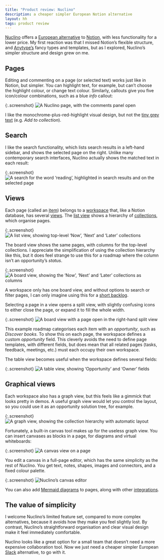 ```yaml
---
title: "Product review: Nuclino"
description: a cheaper simpler European Notion alternative
layout: hh
tags: product review
---
```


[Nuclino](https://www.nuclino.com) offers a
[European alternative](https://european-alternatives.eu) to
[Notion](intranet-ten-word-wiki), with less functionality for a lower price.
My first reaction was that I missed Notion’s flexible structure,
and [Anytype’s](anytype-review) fancy types and templates,
but as I explored, Nuclino’s simpler structure and design grew on me.

## Pages

Editing and commenting on a page (or selected text) works just like in Notion, but simpler.
You can highlight text, for example, but can’t choose the highlight colour, or change text colour.
Similarly, callouts give you five icon/colour combinations, such as a blue _info_ callout:

{:.screenshot}
![A Nuclino page, with the comments panel open](nuclino/page.webp)

I like the monochrome-plus-red-highlight visual design,
but not the [tiny grey text](text-contrast) (e.g. _Add to collection_).

## Search

I like the search functionality, which lists search results in a left-hand sidebar, and shows the selected page on the right.
Unlike many contemporary search interfaces, Nuclino actually shows the matched text in each result:

{:.screenshot}
![A search for the word ‘reading’, highlighted in search results and on the selected page](nuclino/search.webp)

## Views

Each page (called an [item](https://help.nuclino.com/15713c59-what-is-an-item))
belongs to a [workspace](https://help.nuclino.com/eb8bc262-what-is-a-workspace) that,
like a Notion database, has several [views](https://help.nuclino.com/2fbd8fa9-what-are-views).
The [list view](https://help.nuclino.com/ccaed59c-use-the-list-view) shows a hierarchy of
[collections](https://help.nuclino.com/12818d79-what-is-a-collection), which organise pages.

{:.screenshot}
![A list view, showing top-level ‘Now’, ‘Next’ and ‘Later’ collections](nuclino/list.webp)

The board view shows the same pages, with columns for the top-level collections.
I appreciate the simplification of using the collection hierarchy like this,
but it does feel strange to use this for a roadmap where the column isn’t an opportunity’s _status_.

{:.screenshot}
![A board view, showing the ‘Now’, ‘Next’ and ‘Later’ collections as columns](nuclino/board.webp)

A workspace only has one board view, and without options to search or filter pages,
I can only imagine using this for a [short backlog](backlog-shrinkage).

Selecting a page in a view opens a split view, with slightly confusing icons to either close the page,
or expand it to fill the whole width.

{:.screenshot}
![A board view with a page open in the right-hand split view](nuclino/board-page.webp)

This example roadmap categorises each item with an _opportunity_, such as _Discover books_.
To show this on each page, the workspace defines a custom _opportunity_ field.
This cleverly avoids the need to define page templates, with different fields,
but does mean that all related pages (tasks, feedback, meetings, etc.) must each occupy their own workspace.

The table view becomes useful when the workspace defines several fields:

{:.screenshot}
![A table view, showing ‘Opportunity’ and ‘Owner’ fields](nuclino/table.webp)

## Graphical views

Each workspace also has a graph view, but this feels like a gimmick that looks pretty in demos.
A useful graph view would let you control the layout, so you could use it as an opportunity solution tree, for example.

{:.screenshot}
![A graph view, showing the collection hierarchy with automatic layout](nuclino/graph.webp)

Fortunately, a built-in canvas tool makes up for the useless graph view.
You can insert canvases as blocks in a page, for diagrams and virtual whiteboards:

{:.screenshot}
![A canvas view on a page](nuclino/page-canvas.webp)

You edit a canvas in a full-page editor, which has the same simplicity as the rest of Nuclino.
You get text, notes, shapes, images and connectors, and a fixed colour palette.

{:.screenshot}
![Nuclino’s canvas editor](nuclino/canvas.webp)

You can also add [Mermaid diagrams](https://help.nuclino.com/5c5721bb-use-mermaid-diagrams) to pages,
along with other [integrations](https://help.nuclino.com/232c1978-apps-and-integrations).

## The value of simplicity

I welcome Nuclino’s limited feature set, compared to more complex alternatives,
because it avoids how they make you feel slightly lost.
By contrast, Nuclino’s straightforward organisation and clear visual design make it feel immediately comfortable.

Nuclino looks like a great option for a small team that doesn’t need a more expensive collaboration tool.
Now we just need a cheaper simpler European
[Slack](https://en.wikipedia.org/wiki/Slack_(software)) alternative, to go with it.
